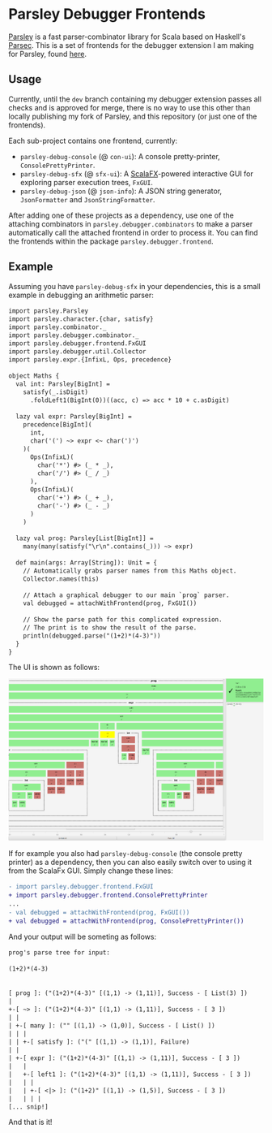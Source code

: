 # Parsley Debugger Frontends

[Parsley](https://github.com/j-mie6/Parsley) is a fast parser-combinator library for Scala based on
Haskell's [Parsec](https://hackage.haskell.org/package/parsec).
This is a set of frontends for the debugger extension I am making for Parsley, found [here](https://github.com/MF42-DZH/parsley/tree/dev).

## Usage

Currently, until the `dev` branch containing my debugger extension passes all checks and is approved for merge, there is no way to use this other than locally publishing my fork of Parsley, and this repository (or just one of the frontends).

Each sub-project contains one frontend, currently:
- `parsley-debug-console` (@ `con-ui`): A console pretty-printer, `ConsolePrettyPrinter`.
- `parsley-debug-sfx` (@ `sfx-ui`): A [ScalaFX](https://www.scalafx.org/)-powered interactive GUI for exploring parser execution trees, `FxGUI`.
- `parsley-debug-json` (@ `json-info`): A JSON string generator, `JsonFormatter` and `JsonStringFormatter`.

After adding one of these projects as a dependency, use one of the attaching combinators in `parsley.debugger.combinators` to make a parser automatically call the attached frontend in order to process it. You can find the frontends within the package `parsley.debugger.frontend`.

## Example

Assuming you have `parsley-debug-sfx` in your dependencies, this is a small example in debugging an arithmetic parser:

```
import parsley.Parsley
import parsley.character.{char, satisfy}
import parsley.combinator._
import parsley.debugger.combinator._
import parsley.debugger.frontend.FxGUI
import parsley.debugger.util.Collector
import parsley.expr.{InfixL, Ops, precedence}

object Maths {
  val int: Parsley[BigInt] =
    satisfy(_.isDigit)
      .foldLeft1(BigInt(0))((acc, c) => acc * 10 + c.asDigit)

  lazy val expr: Parsley[BigInt] =
    precedence[BigInt](
      int,
      char('(') ~> expr <~ char(')')
    )(
      Ops(InfixL)(
        char('*') #> (_ * _),
        char('/') #> (_ / _)
      ),
      Ops(InfixL)(
        char('+') #> (_ + _),
        char('-') #> (_ - _)
      )
    )

  lazy val prog: Parsley[List[BigInt]] =
    many(many(satisfy("\r\n".contains(_))) ~> expr)

  def main(args: Array[String]): Unit = {
    // Automatically grabs parser names from this Maths object.
    Collector.names(this)

    // Attach a graphical debugger to our main `prog` parser.
    val debugged = attachWithFrontend(prog, FxGUI())

    // Show the parse path for this complicated expression.
    // The print is to show the result of the parse.
    println(debugged.parse("(1+2)*(4-3)"))
  }
}
```

The UI is shown as follows:

![An interactive GUI window displaying the paths the parser has taken during execution.](/media/parse-arith.png?raw=true)

If for example you also had `parsley-debug-console` (the console pretty printer) as a dependency, then you can also easily switch over to using it from the ScalaFx GUI. Simply change these lines:

```diff
- import parsley.debugger.frontend.FxGUI
+ import parsley.debugger.frontend.ConsolePrettyPrinter
...
- val debugged = attachWithFrontend(prog, FxGUI())
+ val debugged = attachWithFrontend(prog, ConsolePrettyPrinter())
```

And your output will be someting as follows:

```
prog's parse tree for input:

(1+2)*(4-3)


[ prog ]: ("(1+2)*(4-3)" [(1,1) -> (1,11)], Success - [ List(3) ])
|
+-[ ~> ]: ("(1+2)*(4-3)" [(1,1) -> (1,11)], Success - [ 3 ])
| |
| +-[ many ]: ("" [(1,1) -> (1,0)], Success - [ List() ])
| | |
| | +-[ satisfy ]: ("(" [(1,1) -> (1,1)], Failure)
| |
| +-[ expr ]: ("(1+2)*(4-3)" [(1,1) -> (1,11)], Success - [ 3 ])
|   |
|   +-[ left1 ]: ("(1+2)*(4-3)" [(1,1) -> (1,11)], Success - [ 3 ])
|   | |
|   | +-[ <|> ]: ("(1+2)" [(1,1) -> (1,5)], Success - [ 3 ])
|   | | |
[... snip!]
```

And that is it!
